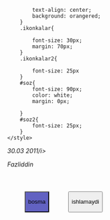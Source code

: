 <!DOCTYPE html>
<html lang="en">
<head>
    <meta charset="UTF-8">
    <meta name="viewport" content="width=device-width, initial-scale=1.0">
    <link rel="stylesheet" href="https://cdnjs.cloudflare.com/ajax/libs/font-awesome/6.4.0/css/all.min.css" integrity="sha512-iecdLmaskl7CVkqkXNQ/ZH/XLlvWZOJyj7Yy7tcenmpD1ypASozpmT/E0iPtmFIB46ZmdtAc9eNBvH0H/ZpiBw=="
     crossorigin="anonymous" referrerpolicy="no-referrer" />
    
            text-align: center;
            background: orangered;
        }
        .ikonkalar{
            
            font-size: 30px;
            margin: 70px;
        }
        .ikonkalar2{
            
            font-size: 25px
        }
        #soz{
            font-size: 90px;
            color: white;
            margin: 0px;
            
        }
        #soz2{
            font-size: 25px;
        }
    </style>
</head>
<body>
    <div  class="ikonkalar">
        <i style="margin: 30px;"class="fa-brands fa-twitter"></i>
        <i style="margin: 30px;"           class="fa-brands fa-facebook"></i>
        <i style="margin: 30px;"           class="fa-brands fa-github"></i>
        <i style="margin: 30px;"           class="fa-brands fa-vimeo-v"></i>
        <i style="margin: 30px;"           class="fa-brands fa-google-plus-g"></i>
        <i style="margin: 30px;"           class="fa-brands fa-instagram"></i>
    </div>
    <div class="ikonkalar2">
        <i class="fa-regular fa-calendar">30.03</i>
        <i class="fa-solid fa-location-dot">2011/i>
    </div>
    <p id="soz">Fazliddin</p>
    <p id="soz2"></p>
    <button style="background: rgb(98, 98, 194); margin: 40px;" >
        <p>bosma</p>
    </button>
    <button>
        <p>ishlamaydi</p>
    </button>

    
</body>
</html>

